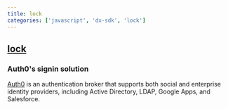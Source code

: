 ```yaml
---
title: lock
categories: ['javascript', 'dx-sdk', 'lock']
---
```

## [lock](https://github.com/auth0/lock)

### Auth0's signin solution


[Auth0](https://auth0.com) is an authentication broker that supports both social and enterprise identity providers, including Active Directory, LDAP, Google Apps, and Salesforce.
